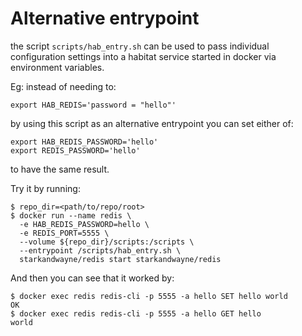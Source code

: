 # Alternative entrypoint

the script `scripts/hab_entry.sh` can be used to pass individual configuration settings into a habitat service started in docker via environment variables.

Eg: instead of needing to:
```
export HAB_REDIS='password = "hello"'
```

by using this script as an alternative entrypoint you can set either of:
```
export HAB_REDIS_PASSWORD='hello'
export REDIS_PASSWORD='hello'
```

to have the same result.

Try it by running:
```
$ repo_dir=<path/to/repo/root>
$ docker run --name redis \
  -e HAB_REDIS_PASSWORD=hello \
  -e REDIS_PORT=5555 \
  --volume ${repo_dir}/scripts:/scripts \
  --entrypoint /scripts/hab_entry.sh \
  starkandwayne/redis start starkandwayne/redis
```

And then you can see that it worked by:
```
$ docker exec redis redis-cli -p 5555 -a hello SET hello world
OK
$ docker exec redis redis-cli -p 5555 -a hello GET hello
world
```
